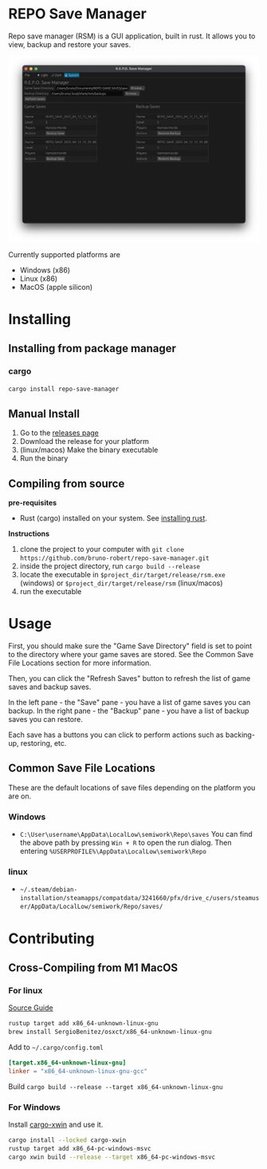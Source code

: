 # REPO Save Manager

Repo save manager (RSM) is a GUI application, built in rust.
It allows you to view, backup and restore your saves.

![Screenshot of RSM](./docs/screenshot_1.png)

Currently supported platforms are

- Windows (x86)
- Linux (x86)
- MacOS (apple silicon)

# Installing

## Installing from package manager

### cargo

`cargo install repo-save-manager`

## Manual Install

1. Go to the [releases page](https://github.com/bruno-robert/repo-save-manager/releases)
2. Download the release for your platform
3. (linux/macos) Make the binary executable
4. Run the binary

## Compiling from source

**pre-requisites**

- Rust (cargo) installed on your system. See [installing rust](https://www.rust-lang.org/tools/install).

**Instructions**

1. clone the project to your computer with `git clone https://github.com/bruno-robert/repo-save-manager.git`
2. inside the project directory, run `cargo build --release`
3. locate the executable in `$project_dir/target/release/rsm.exe` (windows) or `$project_dir/target/release/rsm` (linux/macos)
4. run the executable

# Usage

First, you should make sure the "Game Save Directory" field is set to point to the directory where your game saves are stored.
See the Common Save File Locations section for more information.

Then, you can click the "Refresh Saves" button to refresh the list of game saves and backup saves.

In the left pane - the "Save" pane - you have a list of game saves you can backup.
In the right pane - the "Backup" pane - you have a list of backup saves you can restore.

Each save has a buttons you can click to perform actions such as backing-up, restoring, etc.

## Common Save File Locations

These are the default locations of save files depending on the platform you are on.

### Windows

- `C:\User\username\AppData\LocalLow\semiwork\Repo\saves`
  You can find the above path by pressing `Win + R` to open the run dialog. Then entering `%USERPROFILE%\AppData\LocalLow\semiwork\Repo`

### linux

- `~/.steam/debian-installation/steamapps/compatdata/3241660/pfx/drive_c/users/steamuser/AppData/LocalLow/semiwork/Repo/saves/`

# Contributing

## Cross-Compiling from M1 MacOS

### For linux

[Source Guide](https://medium.com/better-programming/cross-compiling-rust-from-mac-to-linux-7fad5a454ab1)

```sh
rustup target add x86_64-unknown-linux-gnu
brew install SergioBenitez/osxct/x86_64-unknown-linux-gnu
```

Add to `~/.cargo/config.toml`

```toml
[target.x86_64-unknown-linux-gnu]
linker = "x86_64-unknown-linux-gnu-gcc"
```

Build
`cargo build --release --target x86_64-unknown-linux-gnu`

### For Windows

Install [cargo-xwin](https://github.com/rust-cross/cargo-xwin) and use it.

```sh
cargo install --locked cargo-xwin
rustup target add x86_64-pc-windows-msvc
cargo xwin build --release --target x86_64-pc-windows-msvc
```
